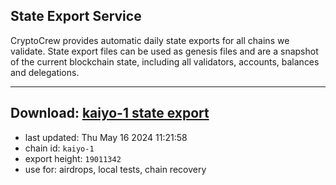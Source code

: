 ## State Export Service
CryptoCrew provides automatic daily state exports for all chains we validate. State export files can be used as genesis files and are a snapshot of the current blockchain state, including all validators, accounts, balances and delegations.

---
**Download: [kaiyo-1 state export](https://dl-eu2.ccvalidators.com/SERVICE/kujira/kaiyo-1_export_19011342.json)**
---

- last updated: Thu May 16 2024 11:21:58
- chain id: `kaiyo-1`
- export height: `19011342`
- use for: airdrops, local tests, chain recovery
